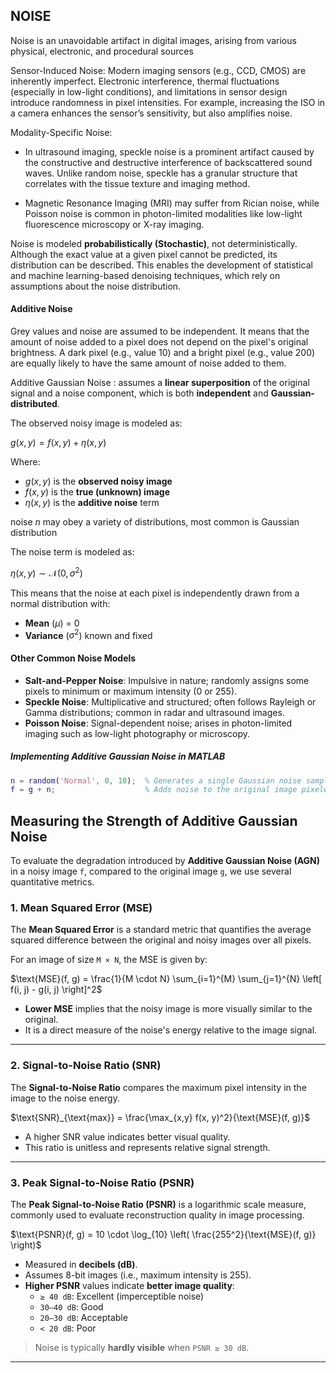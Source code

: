 ## NOISE

Noise is an unavoidable artifact in digital images, arising from various physical, electronic, and procedural sources

Sensor-Induced Noise: Modern imaging sensors (e.g., CCD, CMOS) are inherently imperfect. Electronic interference, thermal fluctuations (especially in low-light conditions), and limitations in sensor design introduce randomness in pixel intensities. For example, increasing the ISO in a camera enhances the sensor’s sensitivity, but also amplifies noise.

Modality-Specific Noise:

-   In ultrasound imaging, speckle noise is a prominent artifact caused by the constructive and destructive interference of backscattered sound waves. Unlike random noise, speckle has a granular structure that correlates with the tissue texture and imaging method.

-   Magnetic Resonance Imaging (MRI) may suffer from Rician noise, while Poisson noise is common in photon-limited modalities like low-light fluorescence microscopy or X-ray imaging.

Noise is modeled **probabilistically (Stochastic)**, not deterministically. Although the exact value at a given pixel cannot be predicted, its distribution can be described. This enables the development of statistical and machine learning-based denoising techniques, which rely on assumptions about the noise distribution.

#### Additive Noise

Grey values and noise are assumed to be independent.  It means that the amount of noise added to a pixel does not depend on the pixel's original brightness. A dark pixel (e.g., value 10) and a bright pixel (e.g., value 200) are equally likely to have the same amount of noise added to them.

Additive Gaussian Noise : assumes a **linear superposition** of the original signal and a noise component, which is both **independent** and **Gaussian-distributed**.

The observed noisy image is modeled as:

$g(x, y) = f(x, y) + \eta(x, y)$

Where:
- $g(x, y)$ is the **observed noisy image**
- $f(x, y)$ is the **true (unknown) image**
- $\eta(x, y)$ is the **additive noise** term

noise $n$ may obey a variety of distributions, most common is Gaussian distribution

The noise term is modeled as:

$\eta(x, y) \sim \mathcal{N}(0, \sigma^2)$

This means that the noise at each pixel is independently drawn from a normal distribution with:
- **Mean** ($\mu$) = 0
- **Variance** ($\sigma^2$) known and fixed

#### Other Common Noise Models

- **Salt-and-Pepper Noise**: Impulsive in nature; randomly assigns some pixels to minimum or maximum intensity (0 or 255).
- **Speckle Noise**: Multiplicative and structured; often follows Rayleigh or Gamma distributions; common in radar and ultrasound images.
- **Poisson Noise**: Signal-dependent noise; arises in photon-limited imaging such as low-light photography or microscopy.

##### Implementing Additive Gaussian Noise in MATLAB
```matlab
n = random('Normal', 0, 10);  % Generates a single Gaussian noise sample with μ = 0, σ = 10
f = g + n;                    % Adds noise to the original image pixelwise
```

## Measuring the Strength of Additive Gaussian Noise

To evaluate the degradation introduced by **Additive Gaussian Noise (AGN)** in a noisy image `f`, compared to the original image `g`, we use several quantitative metrics.

### 1. Mean Squared Error (MSE)

The **Mean Squared Error** is a standard metric that quantifies the average squared difference between the original and noisy images over all pixels.

For an image of size `M × N`, the MSE is given by:

$\text{MSE}(f, g) = \frac{1}{M \cdot N} \sum_{i=1}^{M} \sum_{j=1}^{N} \left[ f(i, j) - g(i, j) \right]^2$

- **Lower MSE** implies that the noisy image is more visually similar to the original.
- It is a direct measure of the noise's energy relative to the image signal.

---

### 2. Signal-to-Noise Ratio (SNR)

The **Signal-to-Noise Ratio** compares the maximum pixel intensity in the image to the noise energy.

$\text{SNR}_{\text{max}} = \frac{\max_{x,y} f(x, y)^2}{\text{MSE}(f, g)}$

- A higher SNR value indicates better visual quality.
- This ratio is unitless and represents relative signal strength.

---

### 3. Peak Signal-to-Noise Ratio (PSNR)

The **Peak Signal-to-Noise Ratio (PSNR)** is a logarithmic scale measure, commonly used to evaluate reconstruction quality in image processing.

$\text{PSNR}(f, g) = 10 \cdot \log_{10} \left( \frac{255^2}{\text{MSE}(f, g)} \right)$

- Measured in **decibels (dB)**.
- Assumes 8-bit images (i.e., maximum intensity is 255).
- **Higher PSNR** values indicate **better image quality**:
  - `≥ 40 dB`: Excellent (imperceptible noise)
  - `30–40 dB`: Good
  - `20–30 dB`: Acceptable
  - `< 20 dB`: Poor

> Noise is typically **hardly visible** when `PSNR ≥ 30 dB`.

---
